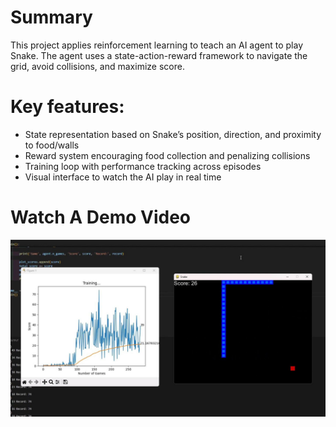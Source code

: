 # Summary
This project applies reinforcement learning to teach an AI agent to play Snake. The agent uses a state-action-reward framework to navigate the grid, avoid collisions, and maximize score.

# Key features:
- State representation based on Snake’s position, direction, and proximity to food/walls
- Reward system encouraging food collection and penalizing collisions
- Training loop with performance tracking across episodes
- Visual interface to watch the AI play in real time

# Watch A Demo Video
<p align="center">
  <a href="(youtube.com/watch?v=cHPOxD0hUVE&feature=youtu.be">
    <img src="thumbnail.png" alt="Watch the video" width="600">
  </a>
</p>
